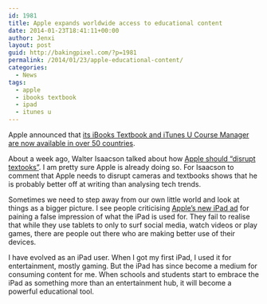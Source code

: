 ```yaml
---
id: 1981
title: Apple expands worldwide access to educational content
date: 2014-01-23T18:41:11+00:00
author: Jenxi
layout: post
guid: http://bakingpixel.com/?p=1981
permalink: /2014/01/23/apple-educational-content/
categories:
  - News
tags:
  - apple
  - ibooks textbook
  - ipad
  - itunes u
---
```

Apple announced that [its iBooks Textbook and iTunes U Course Manager are now available in over 50 countries](http://www.apple.com/pr/library/2014/01/21Apple-Expands-Worldwide-Access-to-Educational-Content.html).

About a week ago, Walter Isaacson talked about how [Apple should “disrupt textooks”](http://www.cnbc.com/id/101337885). I am pretty sure Apple is already doing so. For Isaacson to comment that Apple needs to disrupt cameras and textbooks shows that he is probably better off at writing than analysing tech trends.

Sometimes we need to step away from our own little world and look at things as a bigger picture. I see people criticising [Apple’s new iPad ad](https://www.youtube.com/watch?v=jiyIcz7wUH0) for paining a false impression of what the iPad is used for. They fail to realise that while they use tablets to only to surf social media, watch videos or play games, there are people out there who are making better use of their devices.

I have evolved as an iPad user. When I got my first iPad, I used it for entertainment, mostly gaming. But the iPad has since become a medium for consuming content for me. When schools and students start to embrace the iPad as something more than an entertainment hub, it will become a powerful educational tool.